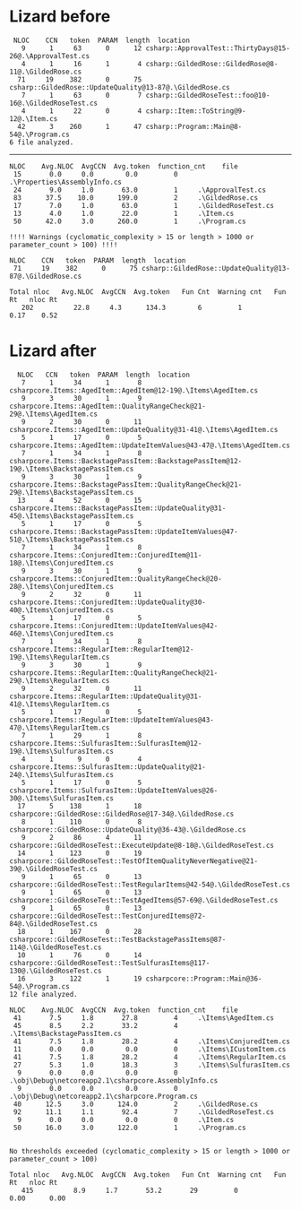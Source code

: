 # Lizard before

     NLOC    CCN   token  PARAM  length  location
       9      1     63      0      12 csharp::ApprovalTest::ThirtyDays@15-26@.\ApprovalTest.cs
       4      1     16      1       4 csharp::GildedRose::GildedRose@8-11@.\GildedRose.cs
      71     19    382      0      75 csharp::GildedRose::UpdateQuality@13-87@.\GildedRose.cs
       7      1     63      0       7 csharp::GildedRoseTest::foo@10-16@.\GildedRoseTest.cs
       4      1     22      0       4 csharp::Item::ToString@9-12@.\Item.cs
      42      3    260      1      47 csharp::Program::Main@8-54@.\Program.cs
    6 file analyzed.
-------------------------------------------------------------------------
    NLOC    Avg.NLOC  AvgCCN  Avg.token  function_cnt    file
     15       0.0     0.0        0.0         0     .\Properties\AssemblyInfo.cs
     24       9.0     1.0       63.0         1     .\ApprovalTest.cs
     83      37.5    10.0      199.0         2     .\GildedRose.cs
     17       7.0     1.0       63.0         1     .\GildedRoseTest.cs
     13       4.0     1.0       22.0         1     .\Item.cs
     50      42.0     3.0      260.0         1     .\Program.cs

    !!!! Warnings (cyclomatic_complexity > 15 or length > 1000 or parameter_count > 100) !!!!
    
    NLOC    CCN   token  PARAM  length  location
     71     19    382      0      75 csharp::GildedRose::UpdateQuality@13-87@.\GildedRose.cs

    Total nloc   Avg.NLOC  AvgCCN  Avg.token   Fun Cnt  Warning cnt   Fun Rt   nloc Rt
       202          22.8     4.3      134.3        6         1          0.17    0.52




# Lizard after

      NLOC   CCN   token  PARAM  length  location
       7      1     34      1       8 csharpcore.Items::AgedItem::AgedItem@12-19@.\Items\AgedItem.cs
       9      3     30      1       9 csharpcore.Items::AgedItem::QualityRangeCheck@21-29@.\Items\AgedItem.cs
       9      2     30      0      11 csharpcore.Items::AgedItem::UpdateQuality@31-41@.\Items\AgedItem.cs
       5      1     17      0       5 csharpcore.Items::AgedItem::UpdateItemValues@43-47@.\Items\AgedItem.cs
       7      1     34      1       8 csharpcore.Items::BackstagePassItem::BackstagePassItem@12-19@.\Items\BackstagePassItem.cs
       9      3     30      1       9 csharpcore.Items::BackstagePassItem::QualityRangeCheck@21-29@.\Items\BackstagePassItem.cs
      13      4     52      0      15 csharpcore.Items::BackstagePassItem::UpdateQuality@31-45@.\Items\BackstagePassItem.cs
       5      1     17      0       5 csharpcore.Items::BackstagePassItem::UpdateItemValues@47-51@.\Items\BackstagePassItem.cs
       7      1     34      1       8 csharpcore.Items::ConjuredItem::ConjuredItem@11-18@.\Items\ConjuredItem.cs
       9      3     30      1       9 csharpcore.Items::ConjuredItem::QualityRangeCheck@20-28@.\Items\ConjuredItem.cs
       9      2     32      0      11 csharpcore.Items::ConjuredItem::UpdateQuality@30-40@.\Items\ConjuredItem.cs
       5      1     17      0       5 csharpcore.Items::ConjuredItem::UpdateItemValues@42-46@.\Items\ConjuredItem.cs
       7      1     34      1       8 csharpcore.Items::RegularItem::RegularItem@12-19@.\Items\RegularItem.cs
       9      3     30      1       9 csharpcore.Items::RegularItem::QualityRangeCheck@21-29@.\Items\RegularItem.cs
       9      2     32      0      11 csharpcore.Items::RegularItem::UpdateQuality@31-41@.\Items\RegularItem.cs
       5      1     17      0       5 csharpcore.Items::RegularItem::UpdateItemValues@43-47@.\Items\RegularItem.cs
       7      1     29      1       8 csharpcore.Items::SulfurasItem::SulfurasItem@12-19@.\Items\SulfurasItem.cs
       4      1      9      0       4 csharpcore.Items::SulfurasItem::UpdateQuality@21-24@.\Items\SulfurasItem.cs
       5      1     17      0       5 csharpcore.Items::SulfurasItem::UpdateItemValues@26-30@.\Items\SulfurasItem.cs
      17      5    138      1      18 csharpcore::GildedRose::GildedRose@17-34@.\GildedRose.cs
       8      1    110      0       8 csharpcore::GildedRose::UpdateQuality@36-43@.\GildedRose.cs
       9      2     86      4      11 csharpcore::GildedRoseTest::ExecuteUpdate@8-18@.\GildedRoseTest.cs
      14      1    123      0      19 csharpcore::GildedRoseTest::TestOfItemQualityNeverNegative@21-39@.\GildedRoseTest.cs
       9      1     65      0      13 csharpcore::GildedRoseTest::TestRegularItems@42-54@.\GildedRoseTest.cs
       9      1     65      0      13 csharpcore::GildedRoseTest::TestAgedItems@57-69@.\GildedRoseTest.cs
       9      1     65      0      13 csharpcore::GildedRoseTest::TestConjuredItems@72-84@.\GildedRoseTest.cs
      18      1    167      0      28 csharpcore::GildedRoseTest::TestBackstagePassItems@87-114@.\GildedRoseTest.cs
      10      1     76      0      14 csharpcore::GildedRoseTest::TestSulfurasItems@117-130@.\GildedRoseTest.cs
      16      3    122      1      19 csharpcore::Program::Main@36-54@.\Program.cs
    12 file analyzed.

    NLOC    Avg.NLOC  AvgCCN  Avg.token  function_cnt    file
     41       7.5     1.8       27.8         4     .\Items\AgedItem.cs
     45       8.5     2.2       33.2         4     .\Items\BackstagePassItem.cs
     41       7.5     1.8       28.2         4     .\Items\ConjuredItem.cs
     11       0.0     0.0        0.0         0     .\Items\ICustomItem.cs
     41       7.5     1.8       28.2         4     .\Items\RegularItem.cs
     27       5.3     1.0       18.3         3     .\Items\SulfurasItem.cs
      9       0.0     0.0        0.0         0     .\obj\Debug\netcoreapp2.1\csharpcore.AssemblyInfo.cs
      9       0.0     0.0        0.0         0     .\obj\Debug\netcoreapp2.1\csharpcore.Program.cs
     40      12.5     3.0      124.0         2     .\GildedRose.cs
     92      11.1     1.1       92.4         7     .\GildedRoseTest.cs
      9       0.0     0.0        0.0         0     .\Item.cs
     50      16.0     3.0      122.0         1     .\Program.cs


    No thresholds exceeded (cyclomatic_complexity > 15 or length > 1000 or parameter_count > 100)

    Total nloc   Avg.NLOC  AvgCCN  Avg.token   Fun Cnt  Warning cnt   Fun Rt   nloc Rt
       415          8.9     1.7       53.2       29         0          0.00      0.00
